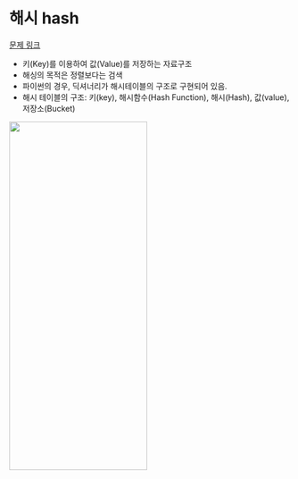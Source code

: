 # 해시 hash 

[문제 링크](https://school.programmers.co.kr/learn/courses/30/lessons/42577) 

- 키(Key)를 이용하여 값(Value)를 저장하는 자료구조
- 해싱의 목적은 정렬보다는 검색
- 파이썬의 경우, 딕셔너리가 해시테이블의 구조로 구현되어 있음.
- 해시 테이블의 구조: 키(key), 해시함수(Hash Function), 해시(Hash), 값(value), 저장소(Bucket)    

<img src="https://github.com/YoungGaLee/daily-commit/assets/43063980/6b09cc0b-d9a0-4e5e-a7f5-f764281269cd" width="70%" height="40%"/>
